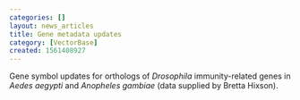 ```yaml
---
categories: []
layout: news_articles
title: Gene metadata updates
category: [VectorBase]
created: 1561408927
---
```

Gene symbol updates for orthologs of <i>Drosophila</i> immunity-related genes in <i>Aedes aegypti</i> and <i>Anopheles gambiae</i> (data supplied by Bretta Hixson).
